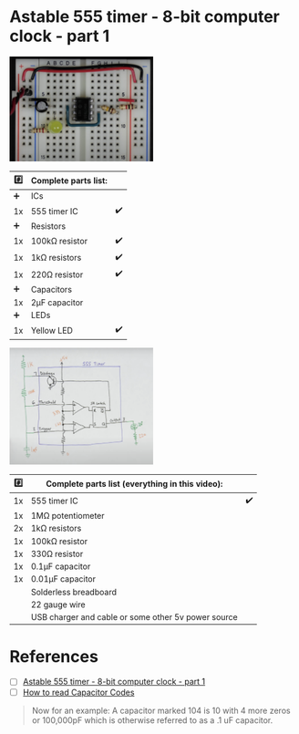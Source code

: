 # Astable 555 timer - 8-bit computer clock - part 1



<img src=images/BB_Intro.png width=50% height=50% > </img>

| :hash: | Complete parts list: | |
|-|-|-|
| ➕ | ICs                         |
| 1x | 555 timer IC      | :heavy_check_mark: |
| ➕ | Resistors                         |
| 1x | 100kΩ resistor                    | :heavy_check_mark: |
| 1x |   1kΩ resistors                   | :heavy_check_mark: |
| 1x |  220Ω resistor                    | :heavy_check_mark: |
| ➕ | Capacitors                        |
| 1x | 2µF capacitor                     |
| ➕ | LEDs                        |
| 1x | Yellow LED                        | :heavy_check_mark: |

<img src=images/BB_Intro_schematics.png width=50% height=50% > </img>

| :hash: | Complete parts list (everything in this video): | |
|-|-|-|
| 1x | 555 timer IC | :heavy_check_mark: |
| 1x | 1MΩ potentiometer |
| 2x | 1kΩ resistors |
| 1x | 100kΩ resistor |
| 1x | 330Ω resistor |
| 1x | 0.1µF capacitor |
| 1x | 0.01µF capacitor |
|    | Solderless breadboard |
|    | 22 gauge wire |
|    | USB charger and cable or some other 5v power source |

# References

- [ ] [Astable 555 timer - 8-bit computer clock - part 1](https://youtu.be/kRlSFm519Bo?si=xiqyJRyITyVJ3dw3)
- [ ] [How to read Capacitor Codes](http://www.ece.iit.edu/~ece312/Capcitor%20Value%20Codes.htm)
 > Now for an example: A capacitor marked 104 is 10 with 4 more zeros or 100,000pF which is otherwise referred to as a .1 uF capacitor.
